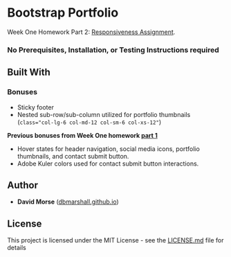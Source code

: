 # Bootstrap Portfolio

Week One Homework Part 2: [Responsiveness Assignment](http://ucb.bootcampcontent.com/UCB-Coding-Bootcamp/09-11-2017-UCB-Class-Repository-FSF-FT/blob/master/01-week/homework/part-2/Instructions/homework-instructions.md).

### No Prerequisites, Installation, or Testing Instructions required

## Built With

### Bonuses 

* Sticky footer
* Nested sub-row/sub-column utilized for portfolio thumbnails (`class="col-lg-6 col-md-12 col-sm-6 col-xs-12"`)

**Previous bonuses from Week One homework [part 1](http://ucb.bootcampcontent.com/UCB-Coding-Bootcamp/09-11-2017-UCB-Class-Repository-FSF-FT/blob/master/01-week/homework/part-1/Instructions/recommended-homework-assignment.md)**

* Hover states for header navigation, social media icons, portfolio thumbnails, and contact submit button.
* Adobe Kuler colors used for contact submit button interactions. 

## Author

* **David Morse** ([dbmarshall.github.io](https://dbmarshall.github.io))

## License

This project is licensed under the MIT License - see the [LICENSE.md](LICENSE.md) file for details

